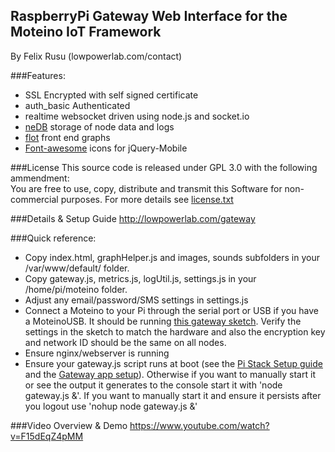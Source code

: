 RaspberryPi Gateway Web Interface for the Moteino IoT Framework
----------------
By Felix Rusu (lowpowerlab.com/contact)
<br/>

###Features:
- SSL Encrypted with self signed certificate
- auth_basic Authenticated
- realtime websocket driven using node.js and socket.io
- [neDB](https://github.com/louischatriot/nedb) storage of node data and logs
- [flot](http://flotcharts.org/) front end graphs
- [Font-awesome](http://htmlpreview.github.io/?https://github.com/dotcastle/jquery-mobile-font-awesome/blob/master/index.html) icons for jQuery-Mobile

###License
This source code is released under GPL 3.0 with the following ammendment:<br/>
You are free to use, copy, distribute and transmit this Software for non-commercial purposes.
For more details see [license.txt](https://github.com/LowPowerLab/RaspberryPi-Gateway/blob/master/license.txt)

###Details & Setup Guide
http://lowpowerlab.com/gateway

###Quick reference:
- Copy index.html, graphHelper.js and images, sounds subfolders in your /var/www/default/ folder.
- Copy gateway.js, metrics.js, logUtil.js, settings.js in your /home/pi/moteino folder.
- Adjust any email/password/SMS settings in settings.js
- Connect a Moteino to your Pi through the serial port or USB if you have a MoteinoUSB. It should be running [this gateway sketch](https://github.com/LowPowerLab/RFM69/tree/master/Examples/PiGateway). Verify the settings in the sketch to match the hardware and also the encryption key and network ID should be the same on all nodes.
- Ensure nginx/webserver is running
- Ensure your gateway.js script runs at boot (see the [Pi Stack Setup guide](http://lowpowerlab.com/gateway/#pisetup) and the [Gateway app setup](http://lowpowerlab.com/gateway/#sourcecode)). Otherwise if you want to manually start it or see the output it generates to the console start it with 'node gateway.js &'. If you want to manually start it and ensure it persists after you logout use 'nohup node gateway.js &'

###Video Overview & Demo
https://www.youtube.com/watch?v=F15dEqZ4pMM

